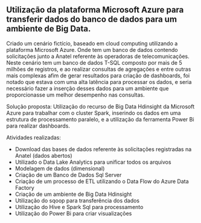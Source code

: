 ##  Utilização da plataforma Microsoft Azure para transferir dados do banco de dados para um ambiente de Big Data.   
Criado um cenário fictício, baseado em cloud computing utilizando a plataforma Microsoft Azure. Onde tem um banco de dados contendo solicitações junto a Anatel referente às operadoras de telecomunicações. Neste cenário tem um banco de dados T-SQL composto por mais de 5 milhões de registros, e ao realizar consultas de agregações e entre outras mais complexas afim de gerar resultados para criação de dashboards, foi notado que estava com uma alta latência para processar os dados, e seria necessário fazer a inserção desses dados para um ambiente que proporcionasse um melhor desempenho nas consultas. 

Solução proposta: Utilização do recurso de Big Data Hdinsight da Microsoft Azure para trabalhar com o cluster Spark, inserindo os dados em uma estrutura de processamento paralelo, e a utilização da ferramenta Power Bi para realizar dashboards. 
          
   Atividades realizadas:
   
- Download das bases de dados referente às solicitações registradas na Anatel (dados abertos)
- Utilizado o Data Lake Analytics para unificar todos os arquivos
- Modelagem de dados (dimensional)
- Criação de um Banco de Dados Sql Server
- Criação de um processo de ETL utilizando o Data Flow do Azure Data Factory
- Criação de um ambiente de Big Data Hdinsight
- Utilização do sqoop para transferência dos dados
- Utilização do Hive e Spark Sql para processamento
- Utilização do Power Bi para criar visualizações
